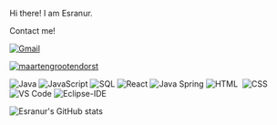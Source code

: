 
Hi there! I am Esranur.

Contact me!

<a href="mailto:turkmenesranur@gmail.com?subject=Hola%20Sumanth"><img src="https://img.shields.io/badge/gmail-%23D14836.svg?&style=for-the-badge&logo=gmail&logoColor=white" alt="Gmail"/></a>&nbsp;

<a href="https://www.linkedin.com/in/esranurturkmen/" target="blank"><img align="center" src="https://img.shields.io/badge/-LinkedIn-039BE5?style=for-the-badge&logo=Linkedin&logoColor=white&link=https://www.linkedin.com/in/mgrootendorst/" alt="maartengrootendorst"/></a>


![Java](https://img.shields.io/badge/-Java-000000?style=flat&logo=Java&logoColor=007396)
![JavaScript](https://img.shields.io/badge/-JavaScript-000000?style=flat&logo=javascript)
![SQL](https://img.shields.io/badge/-SQL-000000?style=flat&logo=MySQL)
![React](https://img.shields.io/badge/-React-000000?style=flat&logo=React&logoColor=61DAFB)
![Java Spring](https://img.shields.io/badge/-Spring-000000?style=flat&logo=spring&logoColor=6DB33F)
![HTML](https://img.shields.io/badge/-HTML-05122A?style=flat&logo=HTML5)&nbsp;
![CSS](https://img.shields.io/badge/-CSS-05122A?style=flat&logo=CSS3&logoColor=1572B6)&nbsp;
![VS Code](http://img.shields.io/badge/-VS%20Code-007ACC?style=flat-square&logo=visual-studio-code&logoColor=ffffff)
![Eclipse-IDE](http://img.shields.io/badge/-Eclipse-2C2255?style=flat-square&logo=eclipse&logoColor=ffffff)




![Esranur's GitHub stats](https://github-readme-stats.vercel.app/api?username=esranurtrkmn&show_icons=true&theme=default)




<!--
**esranurtrkmn/esranurtrkmn** is a ✨ _special_ ✨ repository because its `README.md` (this file) appears on your GitHub profile.

Here are some ideas to get you started:

 🔭 I’m currently working on Java,SQL and React to develop Web programs
* 🌱 I’m currently learning Java,SQL and Javascript to develop Web programs
- 👯 I’m looking to collaborate on ...
- 🤔 I’m looking for help with ...
* 💬 Ask me about anything in software especially Java on turkmenesranur@gmail.com
* 📫 How to reach me: Mail on turkmenesranur@gmail.com
- 😄 Pronouns: ...
- ⚡ Fun fact: ...
-->
